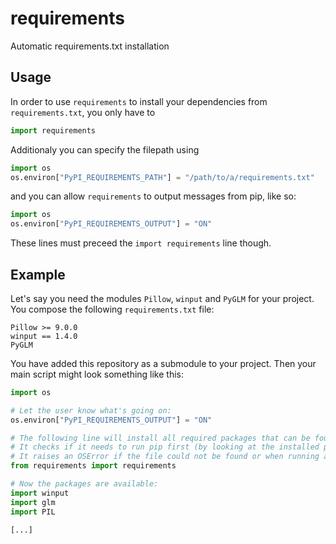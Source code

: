 # requirements
 Automatic requirements.txt installation

## Usage
In order to use `requirements` to install your dependencies from `requirements.txt`, you only have to 
```Python
import requirements
```

Additionaly you can specify the filepath using
```Python
import os
os.environ["PyPI_REQUIREMENTS_PATH"] = "/path/to/a/requirements.txt"
```

and you can allow `requirements` to output messages from pip, like so:
```Python
import os
os.environ["PyPI_REQUIREMENTS_OUTPUT"] = "ON"
```

These lines must preceed the `import requirements` line though.

## Example
Let's say you need the modules `Pillow`, `winput` and `PyGLM` for your project.  
You compose the following `requirements.txt` file:
```
Pillow >= 9.0.0
winput == 1.4.0
PyGLM
```

You have added this repository as a submodule to your project.
Then your main script might look something like this:

```Python
import os

# Let the user know what's going on:
os.environ["PyPI_REQUIREMENTS_OUTPUT"] = "ON"

# The following line will install all required packages that can be found in the requirements.txt file.
# It checks if it needs to run pip first (by looking at the installed packages in site-packages)
# It raises an OSError if the file could not be found or when running as a binary executable.
from requirements import requirements

# Now the packages are available:
import winput
import glm
import PIL

[...]

```
